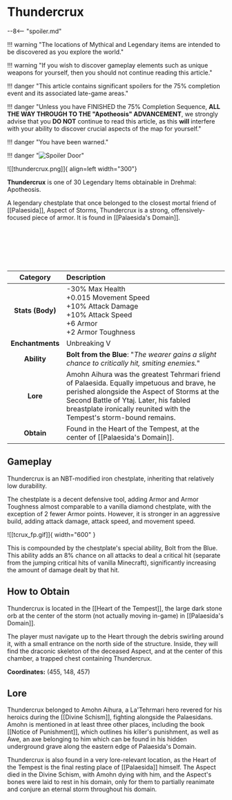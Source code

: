 # Thundercrux

--8<-- "spoiler.md"

!!! warning "The locations of Mythical and Legendary items are intended to be discovered as you explore the world."

!!! warning "If you wish to discover gameplay elements such as unique weapons for yourself, then you should not continue reading this article."

!!! danger "This article contains significant spoilers for the 75% completion event and its associated late-game areas."

!!! danger "Unless you have FINISHED the 75% Completion Sequence, **ALL THE WAY THROUGH TO THE "Apotheosis" ADVANCEMENT**, we strongly advise that you **DO NOT** continue to read this article, as this **will** interfere with your ability to discover crucial aspects of the map for yourself."

!!! danger "You have been warned."

!!! danger "![Spoiler Door](/assets/img/spoiler_door.png)"

![[thundercrux.png]]{ align=left width="300"}

**Thundercrux** is one of 30 Legendary Items obtainable in Drehmal: Apotheosis.

A legendary chestplate that once belonged to the closest mortal friend of [[Palaesida]], Aspect of Storms, Thundercrux is a strong, offensively-focused piece of armor. It is found in [[Palaesida's Domain]].

<br> <br> <br> <br> <br>

| Category | Description |
|:--------------------------------:|:-----------------------------------------------------------------------------------------------------------------------------------------------------------------------------|
| **Stats (Body)**              | -30% Max Health <br> +0.015 Movement Speed <br> +10% Attack Damage <br> +10% Attack Speed <br> +6 Armor <br> +2 Armor Toughness    |
| **Enchantments**              | Unbreaking V |
| **Ability**                   | **Bolt from the Blue**: "*The wearer gains a slight chance to critically hit, smiting enemies.*" |
| **Lore**                      | Amohn Aihura was the greatest Tehrmari friend of Palaesida. Equally impetuous and brave, he perished alongside the Aspect of Storms at the Second Battle of Ytaj. Later, his fabled breastplate ironically reunited with the Tempest's storm-bound remains. |
| **Obtain**                    | Found in the Heart of the Tempest, at the center of [[Palaesida's Domain]].   |    

## Gameplay
Thundercrux is an NBT-modified iron chestplate, inheriting that relatively low durability.

The chestplate is a decent defensive tool, adding Armor and Armor Toughness almost comparable to a vanilla diamond chestplate, with the exception of 2 fewer Armor points. However, it is stronger in an aggressive build, adding attack damage, attack speed, and movement speed.

![[tcrux_fp.gif]]{ width="600" }

This is compounded by the chestplate's special ability, Bolt from the Blue. This ability adds an 8% chance on all attacks to deal a critical hit (separate from the jumping critical hits of vanilla Minecraft), significantly increasing the amount of damage dealt by that hit.

## How to Obtain
Thundercrux is located in the [[Heart of the Tempest]], the large dark stone orb at the center of the storm (not actually moving in-game) in [[Palaesida's Domain]].

The player must navigate up to the Heart through the debris swirling around it, with a small entrance on the north side of the structure. Inside, they will find the draconic skeleton of the deceased Aspect, and at the center of this chamber, a trapped chest containing Thundercrux.

**Coordinates:** (455, 148, 457)

## Lore
Thundercrux belonged to Amohn Aihura, a La'Tehrmari hero revered for his heroics during the [[Divine Schism]], fighting alongside the Palaesidans. Amohn is mentioned in at least three other places, including the book [[Notice of Punishment]], which outlines his killer's punishment, as well as Awe, an axe belonging to him which can be found in his hidden underground grave along the eastern edge of Palaesida's Domain.

Thundercrux is also found in a very lore-relevant location, as the Heart of the Tempest is the final resting place of [[Palaesida]] himself. The Aspect died in the Divine Schism, with Amohn dying with him, and the Aspect's bones were laid to rest in his domain, only for them to partially reanimate and conjure an eternal storm throughout his domain.
